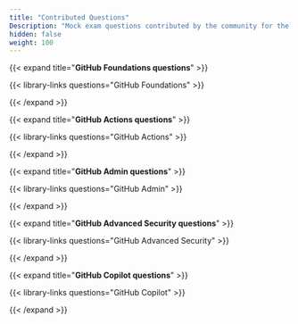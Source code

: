 ```yaml
---
title: "Contributed Questions"
Description: "Mock exam questions contributed by the community for the GitHub Certification Exams."
hidden: false
weight: 100
---
```




{{< expand title="**GitHub Foundations questions**" >}}

{{< library-links questions="GitHub Foundations" >}}

{{< /expand >}}



{{< expand title="**GitHub Actions questions**" >}}

{{< library-links questions="GitHub Actions" >}}

{{< /expand >}}



{{< expand title="**GitHub Admin questions**" >}}

{{< library-links questions="GitHub Admin" >}}

{{< /expand >}}



{{< expand title="**GitHub Advanced Security questions**" >}}

{{< library-links questions="GitHub Advanced Security" >}}

{{< /expand >}}



{{< expand title="**GitHub Copilot questions**" >}}

{{< library-links questions="GitHub Copilot" >}}

{{< /expand >}}

